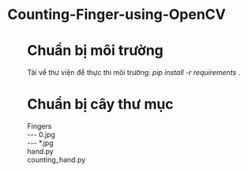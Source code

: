 # Counting-Finger-using-OpenCV
<dir>
  <h1>Chuẩn bị môi trường</h1>
  Tải về thư viện để thực thi môi trường: 
    <i>pip install -r requirements </i>.
</dir>
<dir>
  <h1>Chuẩn bị cây thư mục</h1>
  Fingers
    <br>--- 0.jpg
    <br>--- *.jpg
  <br>hand.py
  <br>counting_hand.py
</dir>
